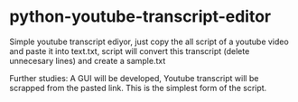 # python-youtube-transcript-editor
Simple youtube transcript ediyor, just copy the all script of a youtube video and paste it into text.txt, script will convert this transcript 
(delete unnecesary lines) and create a sample.txt

Further studies: A GUI will be developed, Youtube transcript will be scrapped from the pasted link. This is the simplest form of the script.
